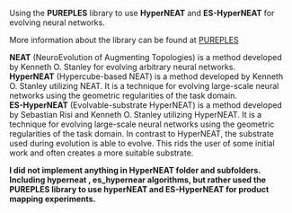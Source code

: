 Using the **PUREPLES** library to use **HyperNEAT** and **ES-HyperNEAT** for evolving neural networks.

More information about the library can be found at [PUREPLES](https://github.com/ukuleleplayer/pureples)

**NEAT** (NeuroEvolution of Augmenting Topologies) is a method developed by Kenneth O. Stanley for evolving arbitrary neural networks.  
**HyperNEAT** (Hypercube-based NEAT) is a method developed by Kenneth O. Stanley utilizing NEAT. It is a technique for evolving large-scale neural networks using the geometric regularities of the task domain.  
**ES-HyperNEAT** (Evolvable-substrate HyperNEAT) is a method developed by Sebastian Risi and Kenneth O. Stanley utilizing HyperNEAT. It is a technique for evolving large-scale neural networks using the geometric regularities of the task domain. In contrast to HyperNEAT, the substrate used during evolution is able to evolve. This rids the user of some initial work and often creates a more suitable substrate.

**I did not implement anything in HyperNEAT folder and subfolders. Including hyperneat , es_hypernear algorithms, but rather used the **PUREPLES** library to use hyperNEAT and ES-HyperNEAT for product mapping experiments.**